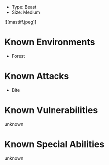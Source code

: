 - Type: Beast
- Size: Medium

![[mastiff.jpeg]]

# Known Environments

- Forest

# Known Attacks

- Bite

# Known Vulnerabilities

unknown

# Known Special Abilities

unknown
